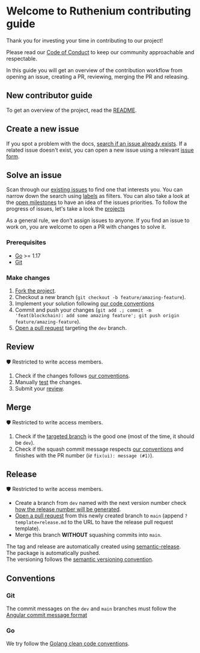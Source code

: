 # Welcome to Ruthenium contributing guide
Thank you for investing your time in contributing to our project!

Please read our [Code of Conduct](https://github.com/my-cloud/ruthenium/blob/dev/CODE_OF_CONDUCT.md) to keep our community approachable and respectable.

In this guide you will get an overview of the contribution workflow from opening an issue, creating a PR, reviewing, merging the PR and releasing.

## New contributor guide
To get an overview of the project, read the [README](https://github.com/my-cloud/ruthenium#readme).

## Create a new issue
If you spot a problem with the docs, [search if an issue already exists](https://docs.github.com/en/github/searching-for-information-on-github/searching-on-github/searching-issues-and-pull-requests#search-by-the-title-body-or-comments). If a related issue doesn't exist, you can open a new issue using a relevant [issue form](https://github.com/my-cloud/ruthenium/issues/new/choose).

## Solve an issue
Scan through our [existing issues](https://github.com/my-cloud/ruthenium/issues) to find one that interests you. You can narrow down the search using [labels](https://github.com/my-cloud/ruthenium/labels) as filters. You can also take a look at the [open milestones](https://github.com/my-cloud/ruthenium/milestones) to have an idea of the issues priorities. To follow the progress of issues, let's take a look the [projects](https://github.com/my-cloud/ruthenium/projects?query=is%3Aopen)

As a general rule, we don’t assign issues to anyone. If you find an issue to work on, you are welcome to open a PR with changes to solve it.

### Prerequisites
* [Go](https://go.dev/dl/) >= 1.17
* [Git](https://git-scm.com/)

### Make changes
1. [Fork the project](https://github.com/my-cloud/ruthenium/fork).
1. Checkout a new branch (`git checkout -b feature/amazing-feature`).
1. Implement your solution following [our code conventions](#Go)
1. Commit and push your changes (`git add .; commit -m 'feat(blockchain): add some amazing feature'; git push origin feature/amazing-feature`).
1. [Open a pull request](https://github.com/my-cloud/ruthenium/compare) targeting the `dev` branch.

## Review
🛡 Restricted to write access members.
1. Check if the changes follows [our conventions](#Go).
1. Manually [test](https://github.com/my-cloud/ruthenium/wiki/Usage) the changes. 
1. Submit your [review](https://docs.github.com/en/pull-requests/collaborating-with-pull-requests/reviewing-changes-in-pull-requests/reviewing-proposed-changes-in-a-pull-request).

## Merge
🛡 Restricted to write access members.
1. Check if the [targeted branch](https://docs.github.com/en/pull-requests/collaborating-with-pull-requests/proposing-changes-to-your-work-with-pull-requests/changing-the-base-branch-of-a-pull-request) is the good one (most of the time, it should be `dev`).
1. Check if the squash commit message respects [our conventions](#Git) and finishes with the PR number (*ie* `fix(ui): message (#1)`).

## Release
🛡 Restricted to write access members.
* Create a branch from `dev` named with the next version number check [how the release number will be generated](https://github.com/semantic-release/semantic-release/blob/master/docs/recipes/release-workflow/maintenance-releases.md#publishing-maintenance-releases).
* [Open a pull request](https://github.com/my-cloud/ruthenium/compare) from this newly created branch to `main` (append `?template=release.md` to the URL to have the release pull request template).
* Merge this branch **WITHOUT** squashing commits into `main`.

The tag and release are automatically created using [semantic-release](https://github.com/go-semantic-release/action).  
The package is automatically pushed.  
The versioning follows the [semantic versioning convention](https://semver.org/).

## Conventions
### Git
The commit messages on the `dev` and `main` branches must follow the [Angular commit message format](https://github.com/angular/angular/blob/main/CONTRIBUTING.md#-commit-message-format)

### Go
We try follow the [Golang clean code conventions](https://github.com/Pungyeon/clean-go-article).
